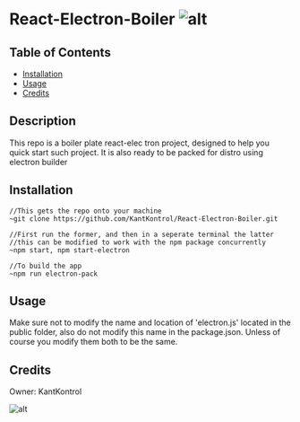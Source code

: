 
# React-Electron-Boiler ![alt](https://img.shields.io/badge/build-passing-brightgreen)

## Table of Contents

* [Installation](#installation)
* [Usage](#usage)
* [Credits](#credits)

## Description
This repo is a boiler plate react-elec
tron project, designed to help you quick start such project. It is also ready to
be packed for distro using electron builder


## Installation
 ```
 //This gets the repo onto your machine
 ~git clone https://github.com/KantKontrol/React-Electron-Boiler.git

 //First run the former, and then in a seperate terminal the latter
 //this can be modified to work with the npm package concurrently 
 ~npm start, npm start-electron

 //To build the app
 ~npm run electron-pack
 ```

## Usage
Make sure not to modify the name and location of 'electron.js' located in the public folder, also do not modify this name in the package.json.
Unless of course you modify them both to be the same. 


## Credits

Owner: KantKontrol 

![alt](https://avatars0.githubusercontent.com/u/57921318?v=4)


